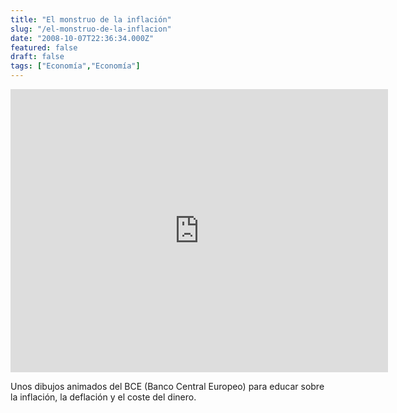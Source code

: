 ```yaml
---
title: "El monstruo de la inflación"
slug: "/el-monstruo-de-la-inflacion"
date: "2008-10-07T22:36:34.000Z"
featured: false
draft: false
tags: ["Economía","Economía"]
---
```



<iframe allowfullscreen="" frameborder="0" height="453" src="http://www.youtube.com/embed/VzL9kSRGmRI?feature=oembed" width="604"></iframe>

Unos dibujos animados del BCE (Banco Central Europeo) para educar sobre la inflación, la deflación y el coste del dinero.



